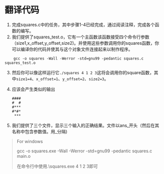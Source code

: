 # 翻译代码

1. 完成squares.c中的任务，其中步骤1-4已经完成，通过阅读注释，完成各个函数的编写。
2. 我们提供了squares_test.o，它有一个主函数该函数接受四个命令行参数（size1,x_offset,y_offset,size2)。并使用这些参数调用你的squares函数，你可以编译你的代码并使其与这个对象文件连接起来以制作程序。

```
	gcc -o squares -Wall -Werror -std=gnu99 -pedantic squares.c squares_test.o
```

3. 然后你可以像这样运行它`./squares 4 1 2 3`这将会调用你的square函数，其中`size1=4`、`x_offset=1`、`y_offset=2`、`size2=3`。

4. 应该会产生类似的输出

   ```
   ####
   #  #
   #***
   #*#*
    ***
   ```

5. 我们提供了三个文件，显示三个输入的正确结果。文件以ans\_开头（然后在其名称中包含参数值。用\_分隔)

> For windows
>
> gcc -o squares.exe -Wall -Werror -std=gnu99 -pedantic squares.c main.o
>
> 在命令行中使用.\squares.exe 4 1 2 3即可
